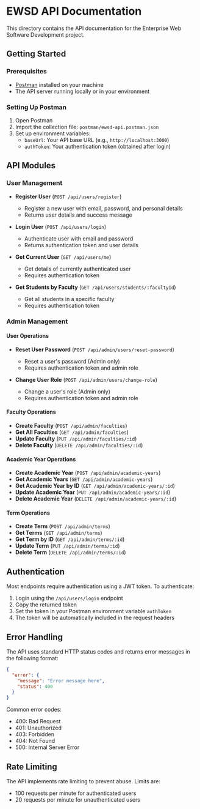 # EWSD API Documentation

This directory contains the API documentation for the Enterprise Web Software Development project.

## Getting Started

### Prerequisites

- [Postman](https://www.postman.com/downloads/) installed on your machine
- The API server running locally or in your environment

### Setting Up Postman

1. Open Postman
2. Import the collection file: `postman/ewsd-api.postman.json`
3. Set up environment variables:
   - `baseUrl`: Your API base URL (e.g., `http://localhost:3000`)
   - `authToken`: Your authentication token (obtained after login)

## API Modules

### User Management

- **Register User** (`POST /api/users/register`)
  - Register a new user with email, password, and personal details
  - Returns user details and success message

- **Login User** (`POST /api/users/login`)
  - Authenticate user with email and password
  - Returns authentication token and user details

- **Get Current User** (`GET /api/users/me`)
  - Get details of currently authenticated user
  - Requires authentication token

- **Get Students by Faculty** (`GET /api/users/students/:facultyId`)
  - Get all students in a specific faculty
  - Requires authentication token

### Admin Management

#### User Operations
- **Reset User Password** (`POST /api/admin/users/reset-password`)
  - Reset a user's password (Admin only)
  - Requires authentication token and admin role

- **Change User Role** (`POST /api/admin/users/change-role`)
  - Change a user's role (Admin only)
  - Requires authentication token and admin role

#### Faculty Operations
- **Create Faculty** (`POST /api/admin/faculties`)
- **Get All Faculties** (`GET /api/admin/faculties`)
- **Update Faculty** (`PUT /api/admin/faculties/:id`)
- **Delete Faculty** (`DELETE /api/admin/faculties/:id`)

#### Academic Year Operations
- **Create Academic Year** (`POST /api/admin/academic-years`)
- **Get Academic Years** (`GET /api/admin/academic-years`)
- **Get Academic Year by ID** (`GET /api/admin/academic-years/:id`)
- **Update Academic Year** (`PUT /api/admin/academic-years/:id`)
- **Delete Academic Year** (`DELETE /api/admin/academic-years/:id`)

#### Term Operations
- **Create Term** (`POST /api/admin/terms`)
- **Get Terms** (`GET /api/admin/terms`)
- **Get Term by ID** (`GET /api/admin/terms/:id`)
- **Update Term** (`PUT /api/admin/terms/:id`)
- **Delete Term** (`DELETE /api/admin/terms/:id`)

## Authentication

Most endpoints require authentication using a JWT token. To authenticate:

1. Login using the `/api/users/login` endpoint
2. Copy the returned token
3. Set the token in your Postman environment variable `authToken`
4. The token will be automatically included in the request headers

## Error Handling

The API uses standard HTTP status codes and returns error messages in the following format:

```json
{
  "error": {
    "message": "Error message here",
    "status": 400
  }
}
```

Common error codes:
- 400: Bad Request
- 401: Unauthorized
- 403: Forbidden
- 404: Not Found
- 500: Internal Server Error

## Rate Limiting

The API implements rate limiting to prevent abuse. Limits are:
- 100 requests per minute for authenticated users
- 20 requests per minute for unauthenticated users